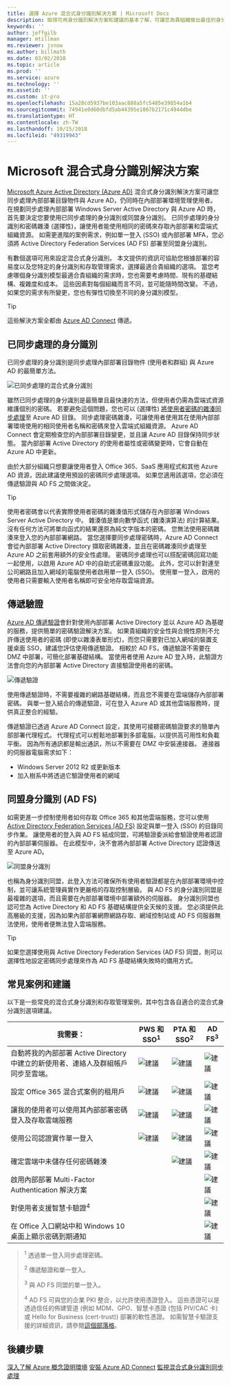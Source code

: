 ```yaml
---
title: 選擇 Azure 混合式身分識別解決方案 | Microsoft Docs
description: 取得可用身分識別解決方案和建議的基本了解，可讓您為貴組織做出最佳的身分識別控管決策。
keywords: ''
author: jeffgilb
manager: mtillman
ms.reviewer: jsnow
ms.author: billmath
ms.date: 03/02/2018
ms.topic: article
ms.prod: ''
ms.service: azure
ms.technology: ''
ms.assetid: ''
ms.custom: it-pro
ms.openlocfilehash: 15a28cd5937be103aac888a5fc5485e39854a1b4
ms.sourcegitcommit: 74941e0d60dbfd5ab44395e1867b2171c4944dbe
ms.translationtype: HT
ms.contentlocale: zh-TW
ms.lasthandoff: 10/15/2018
ms.locfileid: "49319943"
---
```

# <a name="microsoft-hybrid-identity-solutions"></a>Microsoft 混合式身分識別解決方案

[Microsoft Azure Active Directory (Azure AD)](https://docs.microsoft.com/azure/active-directory/active-directory-whatis) 混合式身分識別解決方案可讓您同步處理內部部署目錄物件與 Azure AD，仍同時在內部部署環境管理使用者。 在規劃同步處理內部部署 Windows Server Active Directory 與 Azure AD 時，首先要決定您要使用已同步處理的身分識別或同盟身分識別。 已同步處理的身分識別和密碼雜湊 (選擇性)，讓使用者能使用相同的密碼來存取內部部署和雲端式組織資源。 如需更進階的案例需求，例如單一登入 (SSO) 或內部部署 MFA，您必須將 Active Directory Federation Services (AD FS) 部署至同盟身分識別。 

有數個選項可用來設定混合式身分識別。 本文提供的資訊可協助您根據部署的容易度以及您特定的身分識別和存取管理需求，選擇最適合貴組織的選項。 當您考慮哪個身分識別模型最適合貴組織的需求時，您也需要考慮時間、現有的基礎結構、複雜度和成本。 這些因素對每個組織而言不同，並可能隨時間改變。 不過，如果您的需求有所變更，您也有彈性切換至不同的身分識別模型。

> [!TIP]
> 這些解決方案全都由 [Azure AD Connect](https://docs.microsoft.com/azure/active-directory/connect/active-directory-aadconnect) 傳遞。
>

## <a name="synchronized-identity"></a>已同步處理的身分識別 

已同步處理的身分識別是同步處理內部部署目錄物件 (使用者和群組) 與 Azure AD 的最簡單方法。 

![已同步處理的混合式身分識別](./media/choose-hybrid-identity-solution/synchronized-identity.png)

雖然已同步處理的身分識別是最簡單且最快速的方法，但使用者仍需為雲端式資源維護個別的密碼。 若要避免這個問題，您也可以 (選擇性) [將使用者密碼的雜湊同步處理](https://docs.microsoft.com/azure/active-directory/connect/active-directory-aadconnectsync-implement-password-synchronization#what-is-password-synchronization)至 Azure AD 目錄。 同步處理密碼雜湊，可讓使用者使用其在使用內部部署環境使用的相同使用者名稱和密碼來登入雲端式組織資源。 Azure AD Connect 會定期檢查您的內部部署目錄變更，並且讓 Azure AD 目錄保持同步狀態。 當內部部署 Active Directory 的使用者屬性或密碼變更時，它會自動在 Azure AD 中更新。 

由於大部分組織只想要讓使用者登入 Office 365、SaaS 應用程式和其他 Azure AD 資源，因此建議使用預設的密碼同步處理選項。 如果您適用該選項，您必須在傳遞驗證與 AD FS 之間做決定。

> [!TIP]
> 使用者密碼會以代表實際使用者密碼的雜湊值形式儲存在內部部署 Windows Server Active Directory 中。 雜湊值是單向數學函式 (雜湊演算法) 的計算結果。 沒有任何方法可將單向函式的結果還原為純文字版本的密碼。 您無法使用密碼雜湊來登入您的內部部署網路。 當您選擇要同步處理密碼時，Azure AD Connect 會從內部部署 Active Directory 擷取密碼雜湊，並且在密碼雜湊同步處理至 Azure AD 之前套用額外的安全性處理。 密碼同步處理也可以搭配密碼回寫功能一起使用，以啟用 Azure AD 中的自助式密碼重設功能。 此外，您可以針對連至公司網路且加入網域的電腦使用者啟用單一登入 (SSO)。 使用單一登入，啟用的使用者只需要輸入使用者名稱即可安全地存取雲端資源。 
>

## <a name="pass-through-authentication"></a>傳遞驗證

[Azure AD 傳遞驗證](https://docs.microsoft.com/azure/active-directory/connect/active-directory-aadconnect-pass-through-authentication)會針對使用內部部署 Active Directory 並以 Azure AD 為基礎的服務，提供簡單的密碼驗證解決方案。 如果貴組織的安全性與合規性原則不允許傳送使用者的密碼 (即使以雜湊表單形式)，而您只需要對已加入網域的裝置支援桌面 SSO，建議您評估使用傳遞驗證。 相較於 AD FS，傳遞驗證不需要在 DMZ 中部署，可簡化部署基礎結構。 當使用者使用 Azure AD 登入時，此驗證方法會向您的內部部署 Active Directory 直接驗證使用者的密碼。

![傳遞驗證](./media/choose-hybrid-identity-solution/pass-through-authentication.png)

使用傳遞驗證時，不需要複雜的網路基礎結構，而且您不需要在雲端儲存內部部署密碼。 與單一登入結合的傳遞驗證，可在登入 Azure AD 或其他雲端服務時，提供真正整合的經驗。

傳遞驗證已透過 Azure AD Connect 設定，其使用可接聽密碼驗證要求的簡單內部部署代理程式。 代理程式可以輕鬆地部署到多部電腦，以提供高可用性和負載平衡。 因為所有通訊都是輸出通訊，所以不需要在 DMZ 中安裝連接器。 連接器的伺服器電腦需求如下：

- Windows Server 2012 R2 或更新版本
- 加入樹系中將透過它驗證使用者的網域

## <a name="federated-identity-ad-fs"></a>同盟身分識別 (AD FS)

如需更進一步控制使用者如何存取 Office 365 和其他雲端服務，您可以使用 [Active Directory Federation Services (AD FS)](https://docs.microsoft.com/windows-server/identity/ad-fs/overview/whats-new-active-directory-federation-services-windows-server) 設定與單一登入 (SSO) 的目錄同步作業。 讓使用者的登入與 AD FS 結成同盟，可將驗證委派給會驗證使用者認證的內部部署伺服器。 在此模型中，決不會將內部部署 Active Directory 認證傳送至 Azure AD。

![同盟身分識別](./media/choose-hybrid-identity-solution/federated-identity.png)

也稱為身分識別同盟，此登入方法可確保所有使用者驗證都是在內部部署環境中控制，並可讓系統管理員實作更嚴格的存取控制層級。 與 AD FS 的身分識別同盟是最複雜的選項，而且需要在內部部署環境中部署額外的伺服器。 身分識別同盟也認可您為 Active Directory 和 AD FS 基礎結構提供全天候的支援。 您必須提供此高層級的支援，因為如果內部部署網際網路存取、網域控制站或 AD FS 伺服器無法使用，使用者便無法登入雲端服務。

> [!TIP]
> 如果您選擇使用與 Active Directory Federation Services (AD FS) 同盟，則可以選擇性地設定密碼同步處理來作為 AD FS 基礎結構失敗時的備用方式。
>

## <a name="common-scenarios-and-recommendations"></a>常見案例和建議

以下是一些常見的混合式身分識別和存取管理案例，其中包含各自適合的混合式身分識別選項建議。

|我需要：|PWS 和 SSO<sup>1</sup>| PTA 和 SSO<sup>2</sup> | AD FS<sup>3</sup>|
|-----|-----|-----|-----|
|自動將我的內部部署 Active Directory 中建立的新使用者、連絡人及群組帳戶同步至雲端。|![建議](./media/choose-hybrid-identity-solution/ic195031.png)| ![建議](./media/choose-hybrid-identity-solution/ic195031.png) |![建議](./media/choose-hybrid-identity-solution/ic195031.png)|
|設定 Office 365 混合式案例的租用戶|![建議](./media/choose-hybrid-identity-solution/ic195031.png)| ![建議](./media/choose-hybrid-identity-solution/ic195031.png) |![建議](./media/choose-hybrid-identity-solution/ic195031.png)|
|讓我的使用者可以使用其內部部署密碼登入及存取雲端服務|![建議](./media/choose-hybrid-identity-solution/ic195031.png)| ![建議](./media/choose-hybrid-identity-solution/ic195031.png) |![建議](./media/choose-hybrid-identity-solution/ic195031.png)|
|使用公司認證實作單一登入|![建議](./media/choose-hybrid-identity-solution/ic195031.png)| ![建議](./media/choose-hybrid-identity-solution/ic195031.png) |![建議](./media/choose-hybrid-identity-solution/ic195031.png)|
|確定雲端中未儲存任何密碼雜湊| |![建議](./media/choose-hybrid-identity-solution/ic195031.png)|![建議](./media/choose-hybrid-identity-solution/ic195031.png)|
|啟用內部部署 Multi-Factor Authentication 解決方案| | |![建議](./media/choose-hybrid-identity-solution/ic195031.png)|
|對使用者支援智慧卡驗證<sup>4</sup>| | |![建議](./media/choose-hybrid-identity-solution/ic195031.png)|
|在 Office 入口網站中和 Windows 10 桌面上顯示密碼到期通知| | |![建議](./media/choose-hybrid-identity-solution/ic195031.png)|

> <sup>1</sup> 透過單一登入同步處理密碼。
>
> <sup>2</sup> 傳遞驗證和單一登入。 
>
> <sup>3</sup> 與 AD FS 同盟的單一登入。
>
> <sup>4</sup> AD FS 可與您的企業 PKI 整合，以允許使用憑證登入。 這些憑證可以是透過信任的佈建管道 (例如 MDM、GPO、智慧卡憑證 (包括 PIV/CAC 卡) 或 Hello for Business (cert-trust)) 部署的軟性憑證。 如需智慧卡驗證支援的詳細資訊，請參閱[這個部落格](https://blogs.msdn.microsoft.com/samueld/2016/07/19/adfs-certauth-aad-o365/)。
>

## <a name="next-steps"></a>後續步驟

[深入了解 Azure 概念證明環境](https://aka.ms/aad-poc)
[安裝 Azure AD Connect](http://go.microsoft.com/fwlink/?LinkId=615771)
[監視混合式身分識別同步處理](https://docs.microsoft.com/azure/active-directory/connect-health/active-directory-aadconnect-health)
